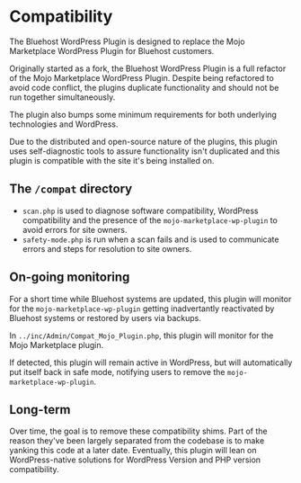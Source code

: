 # Compatibility

The Bluehost WordPress Plugin is designed to replace the Mojo Marketplace WordPress Plugin for Bluehost customers.

Originally started as a fork, the Bluehost WordPress Plugin is a full refactor of the Mojo Marketplace WordPress Plugin. Despite being refactored to avoid code conflict, the plugins duplicate functionality and should not be run together simultaneously.

The plugin also bumps some minimum requirements for both underlying technologies and WordPress.

Due to the distributed and open-source nature of the plugins, this plugin uses self-diagnostic tools to assure functionality isn't duplicated and this plugin is compatible with the site it's being installed on.

## The `/compat` directory

* `scan.php` is used to diagnose software compatibility, WordPress compatibility and the presence of the `mojo-marketplace-wp-plugin` to avoid errors for site owners.
* `safety-mode.php` is run when a scan fails and is used to communicate errors and steps for resolution to site owners.

## On-going monitoring

For a short time while Bluehost systems are updated, this plugin will monitor for the `mojo-marketplace-wp-plugin` getting inadvertantly reactivated by Bluehost systems or restored by users via backups.

In `../inc/Admin/Compat_Mojo_Plugin.php`, this plugin will monitor for the Mojo Marketplace plugin.

If detected, this plugin will remain active in WordPress, but will automatically put itself back in safe mode, notifying users to remove the `mojo-marketplace-wp-plugin`.

## Long-term

Over time, the goal is to remove these compatibility shims. Part of the reason they've been largely separated from the codebase is to make yanking this code at a later date. Eventually, this plugin will lean on WordPress-native solutions for WordPress Version and PHP version compatibility.